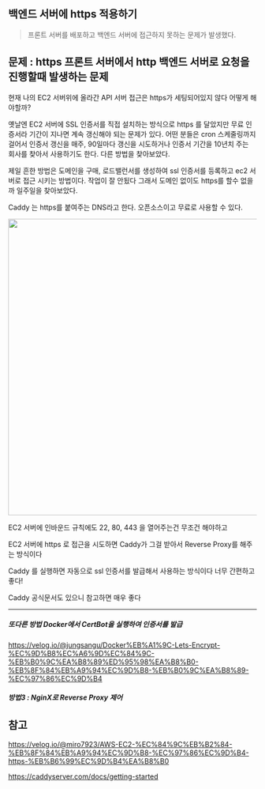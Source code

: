 ## 백엔드 서버에 https 적용하기
> 프론트 서버를 배포하고 백엔드 서버에 접근하지 못하는 문제가 발생했다.

## 문제 : https 프론트 서버에서 http 백엔드 서버로 요청을 진행할때 발생하는 문제

현재 나의 EC2 서버위에 올라간 API 서버 접근은 https가 세팅되어있지 않다 어떻게 해야할까?

옛날엔 EC2 서버에 SSL 인증서를 직접 설치하는 방식으로 https 를 달았지만 무료 인증서라 기간이 지나면 계속 갱신해야 되는 문제가 있다. 어떤 분들은 cron 스케줄링까지 걸어서 인증서 갱신을 매주, 90일마다 갱신을 시도하거나 인증서 기간을 10년치 주는 회사를 찾아서 사용하기도 한다. 다른 방법을 찾아보았다.

제일 흔한 방법은 도메인을 구매, 로드밸런서를 생성하여 ssl 인증서를 등록하고 ec2 서버로 접근 시키는 방법이다.
작업이 잘 안됬다
그래서 도메인 없이도 https를 할수 없을까 일주일을 찾아보았다.

Caddy 는 https를 붙여주는 DNS라고 한다. 오픈소스이고 무료로 사용할 수 있다.

<img style = "width=autopx; height:600px;"  src="https://encrypted-tbn0.gstatic.com/images?q=tbn:ANd9GcRK-fHCeYEC3KmQ4lpryyHc7lRRovX95m6O6E_gHlX2CS9ITZ9BEftkFpS84xJMDcTkvKQ&usqp=CAU">

EC2 서버에 인바운드 규칙에도 22, 80, 443 을 열어주는건 무조건 해야하고

EC2 서버에 https 로 접근을 시도하면 Caddy가 그걸 받아서 Reverse Proxy를 해주는 방식이다

Caddy 를 실행하면 자동으로 ssl 인증서를 발급해서 사용하는 방식이다 너무 간편하고 좋다!


Caddy 공식문서도 있으니 참고하면 매우 좋다


--- 

##### 또다른 방법 Docker에서 CertBot을 실행하여 인증서를 발급

https://velog.io/@jungsangu/Docker%EB%A1%9C-Lets-Encrypt-%EC%9D%B8%EC%A6%9D%EC%84%9C-%EB%B0%9C%EA%B8%89%ED%95%98%EA%B8%B0-%EB%8F%84%EB%A9%94%EC%9D%B8-%EB%B0%9C%EA%B8%89-%EC%97%86%EC%9D%B4

##### 방법3 : NginX로 Reverse Proxy 제어



## 참고

https://velog.io/@miro7923/AWS-EC2-%EC%84%9C%EB%B2%84-%EB%8F%84%EB%A9%94%EC%9D%B8-%EC%97%86%EC%9D%B4-https-%EB%B6%99%EC%9D%B4%EA%B8%B0

https://caddyserver.com/docs/getting-started
